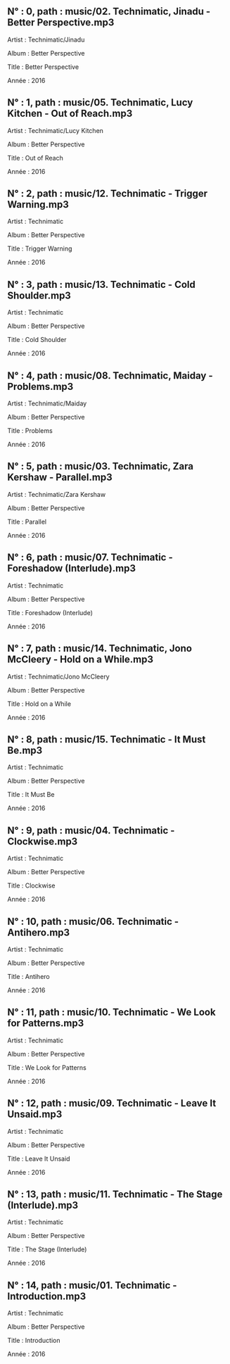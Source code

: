 ## N° : 0, path :  music/02\. Technimatic, Jinadu \- Better Perspective\.mp3
Artist : Technimatic/Jinadu

Album : Better Perspective

Title : Better Perspective

Année : 2016

## N° : 1, path :  music/05\. Technimatic, Lucy Kitchen \- Out of Reach\.mp3
Artist : Technimatic/Lucy Kitchen

Album : Better Perspective

Title : Out of Reach

Année : 2016

## N° : 2, path :  music/12\. Technimatic \- Trigger Warning\.mp3
Artist : Technimatic

Album : Better Perspective

Title : Trigger Warning

Année : 2016

## N° : 3, path :  music/13\. Technimatic \- Cold Shoulder\.mp3
Artist : Technimatic

Album : Better Perspective

Title : Cold Shoulder

Année : 2016

## N° : 4, path :  music/08\. Technimatic, Maiday \- Problems\.mp3
Artist : Technimatic/Maiday

Album : Better Perspective

Title : Problems

Année : 2016

## N° : 5, path :  music/03\. Technimatic, Zara Kershaw \- Parallel\.mp3
Artist : Technimatic/Zara Kershaw

Album : Better Perspective

Title : Parallel

Année : 2016

## N° : 6, path :  music/07\. Technimatic \- Foreshadow \(Interlude\)\.mp3
Artist : Technimatic

Album : Better Perspective

Title : Foreshadow \(Interlude\)

Année : 2016

## N° : 7, path :  music/14\. Technimatic, Jono McCleery \- Hold on a While\.mp3
Artist : Technimatic/Jono McCleery

Album : Better Perspective

Title : Hold on a While

Année : 2016

## N° : 8, path :  music/15\. Technimatic \- It Must Be\.mp3
Artist : Technimatic

Album : Better Perspective

Title : It Must Be

Année : 2016

## N° : 9, path :  music/04\. Technimatic \- Clockwise\.mp3
Artist : Technimatic

Album : Better Perspective

Title : Clockwise

Année : 2016

## N° : 10, path :  music/06\. Technimatic \- Antihero\.mp3
Artist : Technimatic

Album : Better Perspective

Title : Antihero

Année : 2016

## N° : 11, path :  music/10\. Technimatic \- We Look for Patterns\.mp3
Artist : Technimatic

Album : Better Perspective

Title : We Look for Patterns

Année : 2016

## N° : 12, path :  music/09\. Technimatic \- Leave It Unsaid\.mp3
Artist : Technimatic

Album : Better Perspective

Title : Leave It Unsaid

Année : 2016

## N° : 13, path :  music/11\. Technimatic \- The Stage \(Interlude\)\.mp3
Artist : Technimatic

Album : Better Perspective

Title : The Stage \(Interlude\)

Année : 2016

## N° : 14, path :  music/01\. Technimatic \- Introduction\.mp3
Artist : Technimatic

Album : Better Perspective

Title : Introduction

Année : 2016

